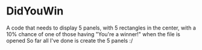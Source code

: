 # DidYouWin
A code that needs to display 5 panels, with 5 rectangles in the center, with a 10% chance of one of those having "You're a winner!" when the file is opened
So far all I've done is create the 5 panels :/
